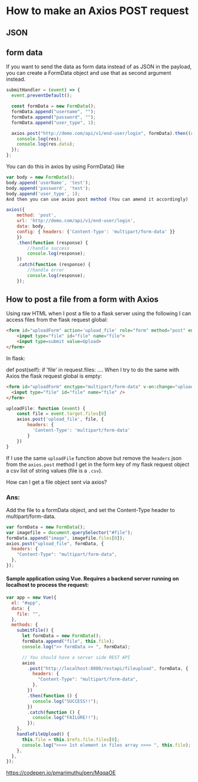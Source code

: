# How to make an Axios POST request

## JSON

## form data

If you want to send the data as form data instead of as JSON in the payload, you can create a FormData object and use that as second argument instead.

```js
submitHandler = (event) => {
  event.preventDefault();

  const formData = new FormData();
  formData.append("username", "");
  formData.append("password", "");
  formData.append("user_type", 1);

  axios.post("http://demo.com/api/v1/end-user/login", formData).then((res) => {
    console.log(res);
    console.log(res.data);
  });
};
```

You can do this in axios by using FormData() like

```js
var body = new FormData();
body.append('userName', 'test');
body.append('password', 'test');
body.append('user_type', 1);
And then you can use axios post method (You can amend it accordingly)

axios({
    method: 'post',
    url: 'http://demo.com/api/v1/end-user/login',
    data: body,
    config: { headers: {'Content-Type': 'multipart/form-data' }}
    })
    .then(function (response) {
        //handle success
        console.log(response);
    })
    .catch(function (response) {
        //handle error
        console.log(response);
    });
```

## How to post a file from a form with Axios

Using raw HTML when I post a file to a flask server using the following I can access files from the flask request global:

```html
<form id="uploadForm" action='upload_file' role="form" method="post" enctype=multipart/form-data>
    <input type="file" id="file" name="file">
    <input type=submit value=Upload>
</form>
```

In flask:

def post(self):
if 'file' in request.files:
....
When I try to do the same with Axios the flask request global is empty:

```html
<form id="uploadForm" enctype="multipart/form-data" v-on:change="uploadFile">
  <input type="file" id="file" name="file" />
</form>
```

```js
uploadFile: function (event) {
    const file = event.target.files[0]
    axios.post('upload_file', file, {
        headers: {
          'Content-Type': 'multipart/form-data'
        }
    })
}
```

If I use the same `uploadFile` function above but remove the `headers` json from the `axios.post` method I get in the form key of my flask request object a csv list of string values (file is a `.csv`).

How can I get a file object sent via axios?

### Ans:

Add the file to a formData object, and set the Content-Type header to multipart/form-data.

```js
var formData = new FormData();
var imagefile = document.querySelector("#file");
formData.append("image", imagefile.files[0]);
axios.post("upload_file", formData, {
  headers: {
    "Content-Type": "multipart/form-data",
  },
});
```

#### Sample application using Vue. Requires a backend server running on localhost to process the request:

```js
var app = new Vue({
  el: "#app",
  data: {
    file: "",
  },
  methods: {
    submitFile() {
      let formData = new FormData();
      formData.append("file", this.file);
      console.log(">> formData >> ", formData);

      // You should have a server side REST API
      axios
        .post("http://localhost:8080/restapi/fileupload", formData, {
          headers: {
            "Content-Type": "multipart/form-data",
          },
        })
        .then(function () {
          console.log("SUCCESS!!");
        })
        .catch(function () {
          console.log("FAILURE!!");
        });
    },
    handleFileUpload() {
      this.file = this.$refs.file.files[0];
      console.log(">>>> 1st element in files array >>>> ", this.file);
    },
  },
});
```

https://codepen.io/pmarimuthu/pen/MqqaOE
